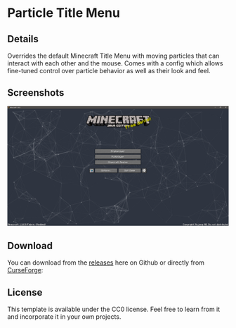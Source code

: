 # Particle Title Menu

## Details

Overrides the default Minecraft Title Menu with moving particles that can interact with each other and the mouse.  Comes with a config which allows fine-tuned control over particle behavior as well as their look and feel.  



## Screenshots
![Menu Screenshot](screenhost.png)

## Download
You can download from the [releases](https://github.com/MorningSage/ParticleTitleMenu-Fabric/releases) here on Github or directly from [CurseForge](https://www.curseforge.com/minecraft/mc-mods/particle-title-menu):


## License

This template is available under the CC0 license. Feel free to learn from it and incorporate it in your own projects.